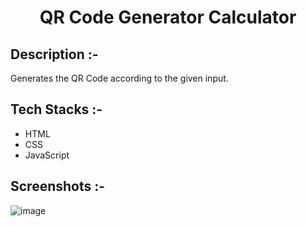 # <p align="center">QR Code Generator Calculator</p>

## Description :-

Generates the QR Code according to the given input.

## Tech Stacks :-

- HTML
- CSS
- JavaScript

## Screenshots :-

![image](https://github.com/Rakesh9100/CalcDiverse/assets/73993775/31af8b35-48c1-41ec-ade2-705aade649c5)
